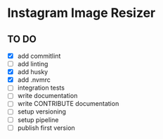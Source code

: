 # Instagram Image Resizer

## TO DO

- [x] add commitlint
- [ ] add linting
- [x] add husky
- [x] add .nvmrc
- [ ] integration tests
- [ ] write documentation
- [ ] write CONTRIBUTE documentation
- [ ] setup versioning
- [ ] setup pipeline
- [ ] publish first version
